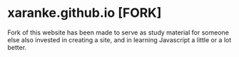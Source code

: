# xaranke.github.io [FORK]
Fork of this website has been made to serve as study material
for someone else also invested in creating a site, and in learning
Javascript a little or a lot better.
